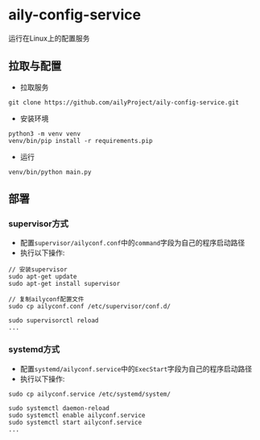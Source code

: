# aily-config-service
运行在Linux上的配置服务

## 拉取与配置
- 拉取服务
```shell
git clone https://github.com/ailyProject/aily-config-service.git
```

- 安装环境
```shell
python3 -m venv venv
venv/bin/pip install -r requirements.pip
```

- 运行
```shell
venv/bin/python main.py
```

## 部署
### supervisor方式
- 配置`supervisor/ailyconf.conf`中的`command`字段为自己的程序启动路径
- 执行以下操作:
```shell
// 安装supervisor
sudo apt-get update
sudo apt-get install supervisor

// 复制ailyconf配置文件
sudo cp ailyconf.conf /etc/supervisor/conf.d/

sudo supervisorctl reload
...
```

### systemd方式
- 配置`systemd/ailyconf.service`中的`ExecStart`字段为自己的程序启动路径
- 执行以下操作:
```shell
sudo cp ailyconf.service /etc/systemd/system/

sudo systemctl daemon-reload
sudo systemctl enable ailyconf.service
sudo systemctl start ailyconf.service
...
```